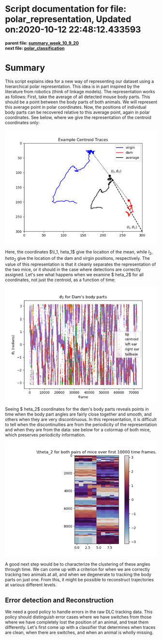 
Script documentation for file: polar_representation, Updated on:2020-10-12 22:48:12.433593
==========================================================================================
 
  
**parent file: [summary_week_10_9_20](./summary_week_10_9_20.md)**  
**next file: [polar_classification](./polar_classification.md)**
# Summary


This script explains idea for a new way of representing our dataset using a hierarchical polar representation. This idea is in part inspired by the literature from robotics (think of linkage models). The representation works as follows: First, take the average of all detected mouse body parts. This should be a point between the body parts of both animals. We will represent this average point in polar coordinates. Now, the positions of individual body parts can be recovered relative to this average point, again in polar coordinates. See below, where we give the representation of the centroid coordinates only:  
<p align="center">
    <img src="./images/examplecentroidhierarchicalpolar.png" />
</p>

Here, the coordinates $\l_1,	heta_1$ give the location of the mean, while $l_2,	heta_2$ give the location of the dam and virgin positions, respectively. The value of this representation is that it cleanly separates the representation of the two mice, or it should in the case where detections are correctly assigned. Let's see what happens when we examine $	heta_2$ for all coordinates, not just the centroid, as a function of time:  
<p align="center">
    <img src="./images/theta2_representation_dam.png" />
</p>

Seeing $	heta_2$ coordinates for the dam's body parts reveals points in time when the body part angles are fairly close together and smooth, and others when they are very discontinuous. In this representation, it is difficult to tell when the discontinuities are from the periodicity of the representation and when they are from the data: see below for a colormap of both mice, which preserves periodicity information.  
<p align="center">
    <img src="./images/full_theta2.png" />
</p>

A good next step would be to characterize the clustering of these angles through time. We can come up with a criterion for when we are correctly tracking two animals at all, and when we degenerate to tracking the body parts on just one. From this, it might be possible to reconstruct trajectories at various different levels.
## Error detection and Reconstruction


We need a good policy to handle errors in the raw DLC tracking data. This policy should distinguish error cases where we have switches from those where we have completely lost the position of an animal, and treat them differently. Let's first come up with a classifier that determines when traces are clean, when there are switches, and when an animal is wholly missing.